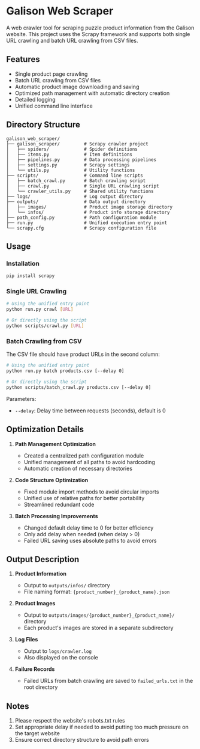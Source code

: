 # Galison Web Scraper

A web crawler tool for scraping puzzle product information from the Galison website. This project uses the Scrapy framework and supports both single URL crawling and batch URL crawling from CSV files.

## Features

- Single product page crawling
- Batch URL crawling from CSV files
- Automatic product image downloading and saving
- Optimized path management with automatic directory creation
- Detailed logging
- Unified command line interface

## Directory Structure

```
galison_web_scraper/
├── galison_scraper/         # Scrapy crawler project
│   ├── spiders/             # Spider definitions
│   ├── items.py             # Item definitions
│   ├── pipelines.py         # Data processing pipelines
│   ├── settings.py          # Scrapy settings
│   └── utils.py             # Utility functions
├── scripts/                 # Command line scripts
│   ├── batch_crawl.py       # Batch crawling script
│   ├── crawl.py             # Single URL crawling script
│   └── crawler_utils.py     # Shared utility functions
├── logs/                    # Log output directory
├── outputs/                 # Data output directory
│   ├── images/              # Product image storage directory
│   └── infos/               # Product info storage directory
├── path_config.py           # Path configuration module
├── run.py                   # Unified execution entry point
└── scrapy.cfg               # Scrapy configuration file
```

## Usage

### Installation

```bash
pip install scrapy
```

### Single URL Crawling

```bash
# Using the unified entry point
python run.py crawl [URL]

# Or directly using the script
python scripts/crawl.py [URL]
```

### Batch Crawling from CSV

The CSV file should have product URLs in the second column:

```bash
# Using the unified entry point
python run.py batch products.csv [--delay 0]

# Or directly using the script
python scripts/batch_crawl.py products.csv [--delay 0]
```

Parameters:
- `--delay`: Delay time between requests (seconds), default is 0

## Optimization Details

1. **Path Management Optimization**
   - Created a centralized path configuration module
   - Unified management of all paths to avoid hardcoding
   - Automatic creation of necessary directories

2. **Code Structure Optimization**
   - Fixed module import methods to avoid circular imports
   - Unified use of relative paths for better portability
   - Streamlined redundant code

3. **Batch Processing Improvements**
   - Changed default delay time to 0 for better efficiency
   - Only add delay when needed (when delay > 0)
   - Failed URL saving uses absolute paths to avoid errors

## Output Description

1. **Product Information**
   - Output to `outputs/infos/` directory
   - File naming format: `{product_number}_{product_name}.json`

2. **Product Images**
   - Output to `outputs/images/{product_number}_{product_name}/` directory
   - Each product's images are stored in a separate subdirectory

3. **Log Files**
   - Output to `logs/crawler.log`
   - Also displayed on the console

4. **Failure Records**
   - Failed URLs from batch crawling are saved to `failed_urls.txt` in the root directory

## Notes

1. Please respect the website's robots.txt rules
2. Set appropriate delay if needed to avoid putting too much pressure on the target website
3. Ensure correct directory structure to avoid path errors